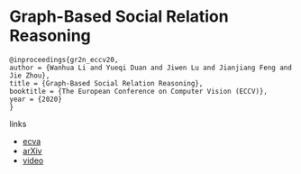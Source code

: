 # Graph-Based Social Relation Reasoning

```
@inproceedings{gr2n_eccv20,
author = {Wanhua Li and Yueqi Duan and Jiwen Lu and Jianjiang Feng and Jie Zhou},
title = {Graph-Based Social Relation Reasoning},
booktitle = {The European Conference on Computer Vision (ECCV)},
year = {2020}
}
```

links
- [ecva](http://www.ecva.net/papers/eccv_2020/papers_ECCV/papers/123600018.pdf)
- [arXiv](https://arxiv.org/abs/2007.07453)
- [video](https://youtu.be/zCTPRxxlZsI)

